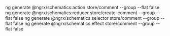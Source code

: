 ng generate @ngrx/schematics:action store/comment --group --flat false
ng generate @ngrx/schematics:reducer store/create-comment --group --flat false
ng generate @ngrx/schematics:selector store/comment --group --flat false
ng generate @ngrx/schematics:effect store/comment --group --flat false
